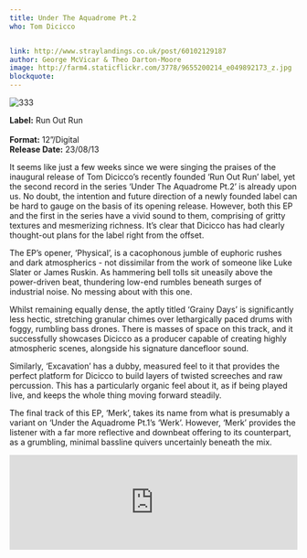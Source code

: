 ```yaml
---
title: Under The Aquadrome Pt.2
who: Tom Dicicco


link: http://www.straylandings.co.uk/post/60102129187
author: George McVicar & Theo Darton-Moore
image: http://farm4.staticflickr.com/3778/9655200214_e049892173_z.jpg
blockquote:
---
```


![333](http://farm3.staticflickr.com/2822/8928627872_7e38594d14_t.jpg)

**Label:** Run Out Run  
<br>**Format:** 12”/Digital
<br>**Release Date:** 23/08/13

It seems like just a few weeks since we were singing the praises of the inaugural release of Tom Dicicco’s recently founded ‘Run Out Run’ label, yet the second record in the series ‘Under The Aquadrome Pt.2’ is already upon us. No doubt, the intention and future direction of a newly founded label can be hard to gauge on the basis of its opening release. However, both this EP and the first in the series have a vivid sound to them, comprising of gritty textures and mesmerizing richness. It’s clear that Dicicco has had clearly thought-out plans for the label right from the offset.

The EP’s opener, ‘Physical’, is a cacophonous jumble of euphoric rushes and dark atmospherics - not dissimilar from the work of someone like Luke Slater or James Ruskin. As hammering bell tolls sit uneasily above the power-driven beat, thundering low-end rumbles beneath surges of industrial noise. No messing about with this one. 

Whilst remaining equally dense, the aptly titled ‘Grainy Days’ is significantly less hectic, stretching granular chimes over lethargically paced drums with foggy, rumbling bass drones. There is masses of space on this track, and it successfully showcases Dicicco as a producer capable of creating highly atmospheric scenes, alongside his signature dancefloor sound. 

Similarly, ‘Excavation’ has a dubby, measured feel to it that provides the perfect platform for Dicicco to build layers of twisted screeches and raw percussion. This has a particularly organic feel about it, as if being played live, and keeps the whole thing moving forward steadily. 

The final track of this EP, ‘Merk’, takes its name from what is presumably a variant on ‘Under the Aquadrome Pt.1’s ‘Werk’. However, ‘Merk’ provides the listener with a far more reflective and downbeat offering to its counterpart, as a grumbling, minimal bassline quivers uncertainly beneath the mix.

<iframe frameborder="no" height="166" scrolling="no" src="https://w.soundcloud.com/player/?url=http%3A%2F%2Fapi.soundcloud.com%2Ftracks%2F100631852" width="100%"></iframe>